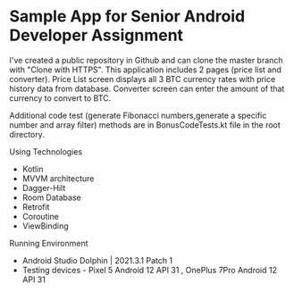 Sample App for Senior Android Developer Assignment
===================================

I've created a public repository in Github and can clone the master branch with "Clone with HTTPS".
This application includes 2 pages (price list and converter). 
Price List screen displays all 3 BTC currency rates with price history data from database.
Converter screen can enter the amount of that currency to convert to BTC.

Additional code test (generate Fibonacci numbers,generate a specific number and array filter) methods are in BonusCodeTests.kt file in the root directory.

Using Technologies

- Kotlin
- MVVM architecture
- Dagger-Hilt
- Room Database
- Retrofit
- Coroutine
- ViewBinding

Running Environment

- Android Studio Dolphin | 2021.3.1 Patch 1
- Testing devices - Pixel 5 Android 12 API 31 , OnePlus 7Pro Android 12 API 31
